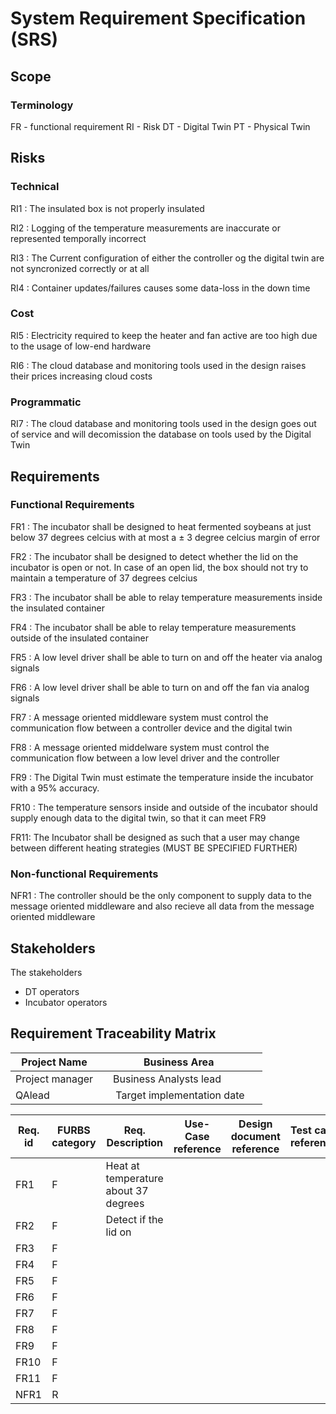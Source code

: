 # System Requirement Specification (SRS)

## Scope

### Terminology 

FR - functional requirement
RI - Risk
DT - Digital Twin 
PT - Physical Twin

## Risks

### Technical 
RI1 : The insulated box is not properly insulated

RI2 : Logging of the temperature measurements are inaccurate or represented temporally incorrect 

RI3 : The Current configuration of either the controller og the digital twin are not syncronized correctly or at all

RI4 : Container updates/failures causes some data-loss in the down time

### Cost 
RI5 : Electricity required to keep the heater and fan active are too high due to the usage of low-end hardware

RI6 : The cloud database and monitoring tools used in the design raises their prices increasing cloud costs 

### Programmatic
RI7 : The cloud database and monitoring tools used in the design goes out of service and will decomission the database on tools used by the Digital Twin 


## Requirements

### Functional Requirements

FR1 : The incubator shall be designed to heat fermented soybeans at just below 37 degrees celcius with at most a  $\pm$ 3 degree celcius margin of error

FR2 : The incubator shall be designed to detect whether the lid on the incubator is open or not. In case of an open lid, the box should not try to maintain a temperature of 37 degrees celcius

FR3 : The incubator shall be able to relay temperature measurements inside the insulated container

FR4 : The incubator shall be able to relay temperature measurements outside of the insulated container 

FR5 : A low level driver shall be able to turn on and off the heater via analog signals 

FR6 : A low level driver shall be able to turn on and off the fan via analog signals

FR7 : A message oriented middleware system must control the communication flow between a controller device and the digital twin 

FR8 : A message oriented middelware system must control the communication flow between a low level driver and the controller

FR9 : The Digital Twin must estimate the temperature inside the incubator with a 95% accuracy. 

FR10 : The temperature sensors inside and outside of the incubator should supply enough data to the digital twin, so that it can meet FR9

FR11: The Incubator shall be designed as such that a user may change between different heating strategies (MUST BE SPECIFIED FURTHER)

### Non-functional Requirements 

NFR1 : The controller should be the only component to supply data to the message oriented middleware and also recieve all data from the message oriented middleware 

## Stakeholders 

The stakeholders 

* DT operators 
* Incubator operators 

## Requirement Traceability Matrix 

| Project Name |  | Business Area | |
|--------------|--|---------------|-|
| Project manager |  | Business Analysts lead |  |
| QAlead | | Target implementation date | |

| Req. id | FURBS category | Req. Description | Use-Case reference | Design document reference | Test case reference | User acceptance validation | comments |  
|---------|----------------|------------------|--------------------|---------------------------|---------------------|----------------------------|-------------|
| FR1 | F | Heat at temperature about 37 degrees |
| FR2 | F | Detect if the lid on 
| FR3 | F |
| FR4 | F |
| FR5 | F |
| FR6 | F |
| FR7 | F |
| FR8 | F |
| FR9 | F |
| FR10| F |
| FR11| F |
| NFR1| R |

  
